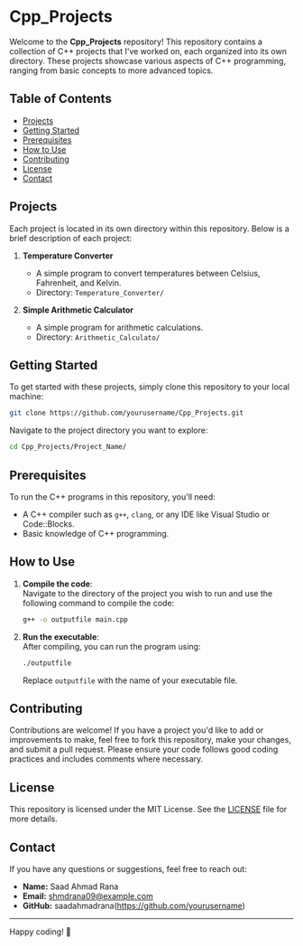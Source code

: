 
# Cpp_Projects

Welcome to the **Cpp_Projects** repository! This repository contains a collection of C++ projects that I've worked on, each organized into its own directory. These projects showcase various aspects of C++ programming, ranging from basic concepts to more advanced topics.

## Table of Contents

- [Projects](#projects)
- [Getting Started](#getting-started)
- [Prerequisites](#prerequisites)
- [How to Use](#how-to-use)
- [Contributing](#contributing)
- [License](#license)
- [Contact](#contact)

## Projects

Each project is located in its own directory within this repository. Below is a brief description of each project:

1. **Temperature Converter**  
   - A simple program to convert temperatures between Celsius, Fahrenheit, and Kelvin.
   - Directory: `Temperature_Converter/`
     
1. **Simple Arithmetic Calculator**  
   - A simple program for arithmetic calculations.
   - Directory: `Arithmetic_Calculato/`


## Getting Started

To get started with these projects, simply clone this repository to your local machine:

```bash
git clone https://github.com/yourusername/Cpp_Projects.git
```

Navigate to the project directory you want to explore:

```bash
cd Cpp_Projects/Project_Name/
```

## Prerequisites

To run the C++ programs in this repository, you'll need:

- A C++ compiler such as `g++`, `clang`, or any IDE like Visual Studio or Code::Blocks.
- Basic knowledge of C++ programming.

## How to Use

1. **Compile the code**:  
   Navigate to the directory of the project you wish to run and use the following command to compile the code:

   ```bash
   g++ -o outputfile main.cpp
   ```

2. **Run the executable**:  
   After compiling, you can run the program using:

   ```bash
   ./outputfile
   ```

   Replace `outputfile` with the name of your executable file.

## Contributing

Contributions are welcome! If you have a project you'd like to add or improvements to make, feel free to fork this repository, make your changes, and submit a pull request. Please ensure your code follows good coding practices and includes comments where necessary.

## License

This repository is licensed under the MIT License. See the [LICENSE](LICENSE) file for more details.

## Contact

If you have any questions or suggestions, feel free to reach out:

- **Name:** Saad Ahmad Rana
- **Email:** shmdrana09@example.com
- **GitHub:** saadahmadrana(https://github.com/yourusername)

---

Happy coding! 🚀
```
